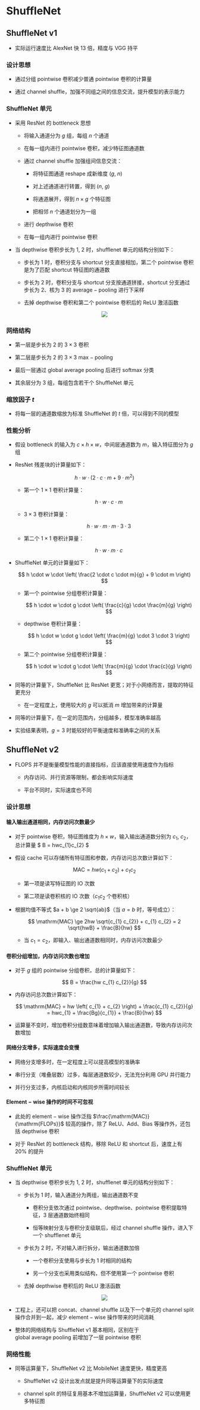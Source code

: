 # $\mathrm{ShuffleNet}$

## $\mathrm{ShuffleNet \ v1}$

- 实际运行速度比 $\mathrm{AlexNet}$ 快 $13$ 倍，精度与 $\mathrm{VGG}$ 持平

### 设计思想

- 通过分组 $\mathrm{pointwise}$ 卷积减少普通 $\mathrm{pointwise}$ 卷积的计算量

- 通过 $\mathrm{channel \ shuffle}$，加强不同组之间的信息交流，提升模型的表示能力

### $\mathrm{ShuffleNet}$ 单元

- 采用 $\mathrm{ResNet}$ 的 $\mathrm{bottleneck}$ 思想

  - 将输入通道分为 $g$ 组，每组 $n$ 个通道

  - 在每一组内进行 $\mathrm{pointwise}$ 卷积，减少特征图通道数

  - 通过 $\mathrm{channel \ shuffle}$ 加强组间信息交流：

    - 将特征图通道 $\mathrm{reshape}$ 成新维度 $\left( g, \ n \right)$

    - 对上述通道进行转置，得到 $\left( n, \ g \right)$

    - 将通道展开，得到 $n \times g$ 个特征图

    - 把相邻 $n$ 个通道划分为一组

  - 进行 $\mathrm{depthwise}$ 卷积

  - 在每一组内进行 $\mathrm{pointwise}$ 卷积

- 当 $\mathrm{depthwise}$ 卷积步长为 $1, \ 2$ 时，$\mathrm{shufflenet}$ 单元的结构分别如下：

  - 步长为 $1$ 时，卷积分支与 $\mathrm{shortcut}$ 分支直接相加，第二个 $\mathrm{pointwise}$ 卷积是为了匹配 $\mathrm{shortcut}$ 特征图的通道数

  - 步长为 $2$ 时，卷积分支与 $\mathrm{shortcut}$ 分支按通道拼接，$\mathrm{shortcut}$ 分支通过步长为 $2$、核为 $3$ 的 $\mathrm{average-pooling}$ 进行下采样

  - 去掉 $\mathrm{depthwise}$ 卷积和第二个 $\mathrm{pointwise}$ 卷积后的 $\mathrm{ReLU}$ 激活函数

  <center>
  <img src="images/shufflenet_v1.png"/>
  </center>

### 网络结构

- 第一层是步长为 $2$ 的 $3 \times 3$ 卷积

- 第二层是步长为 $2$ 的 $3 \times 3 \ \mathrm{max-pooling}$

- 最后一层通过 $\mathrm{global \ average \ pooling}$ 后进行 $\mathrm{softmax}$ 分类

- 其余层分为 $3$ 组，每组包含若干个 $\mathrm{ShuffleNet}$ 单元

### 缩放因子 $t$

- 将每一层的通道数缩放为标准 $\mathrm{ShuffleNet}$ 的 $t$ 倍，可以得到不同的模型

### 性能分析

- 假设 $\mathrm{bottleneck}$ 的输入为 $c \times h \times w$，中间层通道数为 $m$，输入特征图分为 $g$ 组

- $\mathrm{ResNet}$ 残差块的计算量如下：

  $$
  h \cdot w \cdot \left( 2 \cdot c \cdot m + 9 \cdot m^{2} \right)
  $$

  - 第一个 $1 \times 1$ 卷积计算量：

    $$
    h \cdot w \cdot c \cdot m
    $$

  - $3 \times 3$ 卷积计算量：

    $$
    h \cdot w \cdot m \cdot m \cdot 3 \cdot 3
    $$

  - 第二个 $1 \times 1$ 卷积计算量：

    $$
    h \cdot w \cdot m \cdot c
    $$

- $\mathrm{ShuffleNet}$ 单元的计算量如下：

  $$
  h \cdot w \cdot \left( \frac{2 \cdot c \cdot m}{g} + 9 \cdot m \right)
  $$

  - 第一个 $\mathrm{pointwise}$ 分组卷积计算量：

    $$
    h \cdot w \cdot g \cdot \left( \frac{c}{g} \cdot \frac{m}{g} \right)
    $$

  - $\mathrm{depthwise}$ 卷积计算量：

    $$
    h \cdot w \cdot g \cdot \left( \frac{m}{g} \cdot 3 \cdot 3 \right)
    $$

  - 第二个 $\mathrm{pointwise}$ 分组卷积计算量：

    $$
    h \cdot w \cdot g \cdot \left( \frac{m}{g} \cdot \frac{c}{g} \right)
    $$

- 同等的计算量下，$\mathrm{ShuffleNet}$ 比 $\mathrm{ResNet}$ 更宽；对于小网络而言，提取的特征更充分

  - 在一定程度上，使用较大的 $g$ 可以抵消 $m$ 增加带来的计算量

- 同等的计算量下，在一定的范围内，分组越多，模型准确率越高

- 实验结果表明，$g = 3$ 时能较好的平衡速度和准确率之间的关系

## $\mathrm{ShuffleNet \ v2}$

- $\mathrm{FLOPS}$ 并不是衡量模型性能的直接指标，应该直接使用速度作为指标

  - 内存访问、并行资源等限制，都会影响实际速度

  - 平台不同时，实际速度也不同

### 设计思想

#### 输入输出通道相同，内存访问次数最少

- 对于 $\mathrm{pointwise}$ 卷积，特征图维度为 $h \times w$，输入输出通道数分别为 $c_{1}, \ c_{2}$，总计算量 $ B = hwc_{1}c_{2} $

- 假设 $\mathrm{cache}$ 可以存储所有特征图和参数，内存访问总次数计算如下：

  $$
  \mathrm{MAC} = hw \left( c_{1} + c_{2} \right) + c_{1} c_{2}
  $$

  - 第一项是读写特征图的 $\mathrm{IO}$ 次数

  - 第二项是读卷积核的 $\mathrm{IO}$ 次数（$c_{1} c_{2}$ 个卷积核）

- 根据均值不等式 $a + b \ge 2 \sqrt{ab}$（当 $a = b$ 时，等号成立）：

  $$
  \mathrm{MAC} \ge 2hw \sqrt{c_{1} c_{2}} + c_{1} c_{2} = 2 \sqrt{hwB} + \frac{B}{hw}
  $$

  - 当 $c_{1} = c_{2}$，即输入、输出通道数相同时，内存访问次数最少

#### 卷积分组增加，内存访问次数也增加

- 对于 $g$ 组的 $\mathrm{pointwise}$ 分组卷积，总的计算量如下：

  $$
  B = \frac{hw c_{1} c_{2}}{g}
  $$

- 内存访问总次数计算如下：

  $$
  \mathrm{MAC} = hw \left( c_{1} + c_{2} \right) + \frac{c_{1} c_{2}}{g} = hwc_{1} + \frac{Bg}{c_{1}} + \frac{B}{hw}
  $$

- 运算量不变时，增加卷积分组数意味着增加输入输出通道数，导致内存访问次数增加

#### 网络分支增多，实际速度会变慢

- 网络分支增多时，在一定程度上可以提高模型的准确率

- 串行分支（堆叠层数）过多，每层通道数较少，无法充分利用 $\mathrm{GPU}$ 并行能力

- 并行分支过多，内核启动和内核同步所需时间较长

#### $\mathrm{Element-wise}$ 操作的时间不可忽视

- 此处的 $\mathrm{element-wise}$ 操作泛指 $\frac{\mathrm{MAC}}{\mathrm{FLOPs}}$ 较高的操作，除了 $\mathrm{ReLU}$、$\mathrm{Add}$、$\mathrm{Bias}$ 等操作外，还包括 $\mathrm{depthwise}$ 卷积

- 对于 $\mathrm{ResNet}$ 的 $\mathrm{bottleneck}$ 结构，移除 $\mathrm{ReLU}$ 和 $\mathrm{shortcut}$ 后，速度上有 $20\%$ 的提升

### $\mathrm{ShuffleNet}$ 单元

- 当 $\mathrm{depthwise}$ 卷积步长为 $1, \ 2$ 时，$\mathrm{shufflenet}$ 单元的结构分别如下：

  - 步长为 $1$ 时，输入通道分为两组，输出通道数不变

    - 卷积分支依次通过 $\mathrm{pointwise}$、$\mathrm{depthwise}$、$\mathrm{pointwise}$ 卷积提取特征，$3$ 层通道数始终相同

    - 恒等映射分支与卷积分支级联后，经过 $\mathrm{channel \ shuffle}$ 操作，进入下一个 $\mathrm{shufflenet}$ 单元

  - 步长为 $2$ 时，不对输入进行拆分，输出通道数加倍

    - 一个卷积分支使用与步长为 $1$ 时相同的结构

    - 另一个分支也采用类似结构，但不使用第一个 $\mathrm{pointwise}$ 卷积

  - 去掉 $\mathrm{depthwise}$ 卷积后的 $\mathrm{ReLU}$ 激活函数

  <center>
  <img src="images/shufflenet_v2.png"/>
  </center>

- 工程上，还可以把 $\mathrm{concat}$、$\mathrm{channel \ shuffle}$ 以及下一个单元的 $\mathrm{channel \ split}$ 操作合并到一起，减少 $\mathrm{element-wise}$ 操作带来的时间消耗

- 整体的网络结构与 $\mathrm{ShuffleNet \ v1}$ 基本相同，区别在于 $\mathrm{global \ average \ pooling}$ 前增加了一层 $\mathrm{pointwise}$ 卷积

### 网络性能

- 同等运算量下，$\mathrm{ShuffleNet \ v2}$ 比 $\mathrm{MobileNet}$ 速度更快，精度更高

  - $\mathrm{ShuffleNet \ v2}$ 设计出发点就是提升同等运算量下的实际速度

  - $\mathrm{channel \ split}$ 的特征复用基本不增加运算量，$\mathrm{ShuffleNet \ v2}$ 可以使用更多特征图